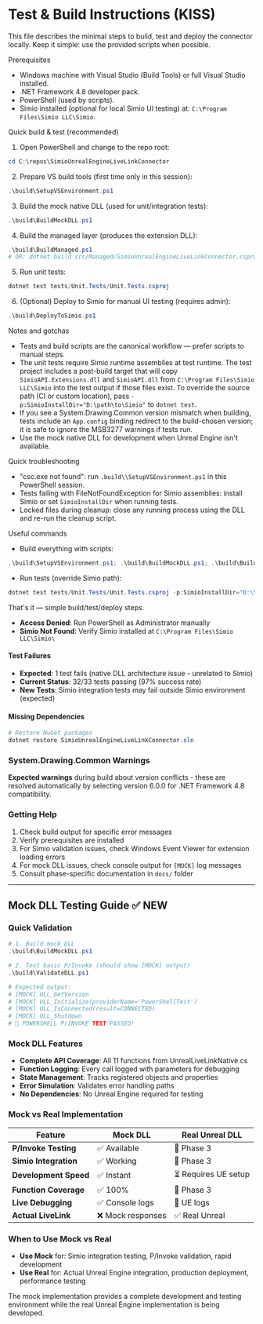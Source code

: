 # Test & Build Instructions (KISS)

This file describes the minimal steps to build, test and deploy the connector locally. Keep it simple: use the provided scripts when possible.

Prerequisites
- Windows machine with Visual Studio (Build Tools) or full Visual Studio installed.
- .NET Framework 4.8 developer pack.
- PowerShell (used by scripts).
- Simio installed (optional for local Simio UI testing) at: `C:\Program Files\Simio LLC\Simio`.

Quick build & test (recommended)
1. Open PowerShell and change to the repo root:

```powershell
cd C:\repos\SimioUnrealEngineLiveLinkConnector
```

2. Prepare VS build tools (first time only in this session):

```powershell
.\build\SetupVSEnvironment.ps1
```

3. Build the mock native DLL (used for unit/integration tests):

```powershell
.\build\BuildMockDLL.ps1
```

4. Build the managed layer (produces the extension DLL):

```powershell
.\build\BuildManaged.ps1
# OR: dotnet build src/Managed/SimioUnrealEngineLiveLinkConnector.csproj --configuration Release
```

5. Run unit tests:

```powershell
dotnet test tests/Unit.Tests/Unit.Tests.csproj
```

6. (Optional) Deploy to Simio for manual UI testing (requires admin):

```powershell
.\build\DeployToSimio.ps1
```

Notes and gotchas
- Tests and build scripts are the canonical workflow — prefer scripts to manual steps.
- The unit tests require Simio runtime assemblies at test runtime. The test project includes a post-build target that will copy `SimioAPI.Extensions.dll` and `SimioAPI.dll` from `C:\Program Files\Simio LLC\Simio` into the test output if those files exist. To override the source path (CI or custom location), pass `-p:SimioInstallDir="D:\path\to\Simio"` to `dotnet test`.
- If you see a System.Drawing.Common version mismatch when building, tests include an `App.config` binding redirect to the build-chosen version; it is safe to ignore the MSB3277 warnings if tests run.
- Use the mock native DLL for development when Unreal Engine isn't available.

Quick troubleshooting
- "csc.exe not found": run `.build\\SetupVSEnvironment.ps1` in this PowerShell session.
- Tests failing with FileNotFoundException for Simio assemblies: install Simio or set `SimioInstallDir` when running tests.
- Locked files during cleanup: close any running process using the DLL and re-run the cleanup script.

Useful commands
- Build everything with scripts:

```powershell
.\build\SetupVSEnvironment.ps1; .\build\BuildMockDLL.ps1; .\build\BuildManaged.ps1
```

- Run tests (override Simio path):

```powershell
dotnet test tests/Unit.Tests/Unit.Tests.csproj -p:SimioInstallDir="D:\Simio"
```

That's it — simple build/test/deploy steps.

- **Access Denied**: Run PowerShell as Administrator manually
- **Simio Not Found**: Verify Simio installed at `C:\Program Files\Simio LLC\Simio\`

#### Test Failures  
- **Expected**: 1 test fails (native DLL architecture issue - unrelated to Simio)
- **Current Status**: 32/33 tests passing (97% success rate)
- **New Tests**: Simio integration tests may fail outside Simio environment (expected)

#### Missing Dependencies
```powershell
# Restore NuGet packages
dotnet restore SimioUnrealEngineLiveLinkConnector.sln
```

### System.Drawing.Common Warnings
**Expected warnings** during build about version conflicts - these are resolved automatically by selecting version 6.0.0 for .NET Framework 4.8 compatibility.

### Getting Help
1. Check build output for specific error messages
2. Verify prerequisites are installed  
3. For Simio validation issues, check Windows Event Viewer for extension loading errors
4. For mock DLL issues, check console output for `[MOCK]` log messages
5. Consult phase-specific documentation in `docs/` folder

---

## Mock DLL Testing Guide ✅ **NEW**

### Quick Validation
```powershell
# 1. Build mock DLL
.\build\BuildMockDLL.ps1

# 2. Test basic P/Invoke (should show [MOCK] output)
.\build\ValidateDLL.ps1

# Expected output:
# [MOCK] ULL_GetVersion
# [MOCK] ULL_Initialize(providerName='PowerShellTest')  
# [MOCK] ULL_IsConnected(result=CONNECTED)
# [MOCK] ULL_Shutdown
# 🎉 POWERSHELL P/INVOKE TEST PASSED!
```

### Mock DLL Features
- **Complete API Coverage**: All 11 functions from UnrealLiveLinkNative.cs
- **Function Logging**: Every call logged with parameters for debugging
- **State Management**: Tracks registered objects and properties
- **Error Simulation**: Validates error handling paths
- **No Dependencies**: No Unreal Engine required for testing

### Mock vs Real Implementation
| Feature | Mock DLL | Real Unreal DLL |
|---------|----------|-----------------|
| **P/Invoke Testing** | ✅ Available | 🚧 Phase 3 |
| **Simio Integration** | ✅ Working | 🚧 Phase 3 |
| **Development Speed** | ✅ Instant | ⏳ Requires UE setup |
| **Function Coverage** | ✅ 100% | 🚧 Phase 3 |
| **Live Debugging** | ✅ Console logs | 🚧 UE logs |
| **Actual LiveLink** | ❌ Mock responses | ✅ Real Unreal |

### When to Use Mock vs Real
- **Use Mock** for: Simio integration testing, P/Invoke validation, rapid development
- **Use Real** for: Actual Unreal Engine integration, production deployment, performance testing

The mock implementation provides a complete development and testing environment while the real Unreal Engine implementation is being developed.

